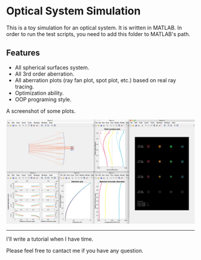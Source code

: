 # Optical System Simulation

This is a toy simulation for an optical system. It is written in MATLAB.
In order to run the test scripts, you need to add this folder to MATLAB's path.

## Features

* All spherical surfaces system.
* All 3rd order aberration.
* All aberration plots (ray fan plot, spot plot, etc.) based on real ray tracing.
* Optimization ability.
* OOP programing style.

A screenshot of some plots.

![](img/plots.png)

---

I'll write a tutorial when I have time.

Please feel free to cantact me if you have any question.
